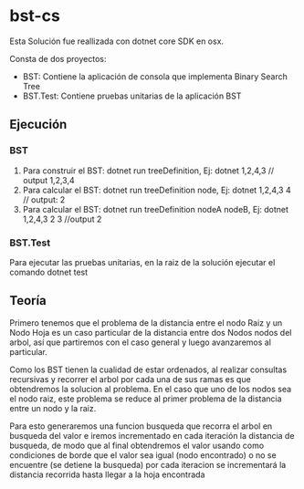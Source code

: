 # bst-cs #

Esta Solución fue reallizada con dotnet core SDK en osx. 

Consta de dos proyectos:

* BST: Contiene la aplicación de consola que implementa Binary Search Tree
* BST.Test: Contiene pruebas unitarias de la aplicación BST

## Ejecución ##

### BST ###

1. Para construir el BST: dotnet run treeDefinition, Ej: dotnet 1,2,4,3 // output 1,2,3,4
2. Para calcular el BST: dotnet run treeDefinition node,  Ej: dotnet 1,2,4,3 4  // output: 2
3. Para calcular el BST: dotnet run treeDefinition nodeA nodeB, Ej: dotnet 1,2,4,3 2 3 //output 2

### BST.Test ###

  Para ejecutar las pruebas unitarias, en la raiz de la solución ejecutar el comando dotnet test

## Teoría ##

Primero tenemos que el problema de la distancia entre el nodo Raiz y un Nodo Hoja es un caso particular de la distancia entre dos Nodos nodos del arbol, así que partiremos con el caso general y luego avanzaremos al particular.

Como los BST tienen la cualidad de estar ordenados, al realizar consultas recursivas y recorrer el arbol por cada una de sus ramas es que obtendremos la solucion al problema. En el caso que uno de los nodos sea el nodo raiz, este problema se reduce al primer problema de la distancia entre un nodo y la raiz.

Para esto generaremos una funcion busqueda que recorra el arbol en busqueda del valor e iremos incrementado en cada iteración la distancia de busqueda, de modo que al final obtendremos el valor usando como condiciones de borde que el valor sea igual (nodo encontrado) o no se encuentre (se detiene la busqueda) por cada iteracion se incrementará la distancia recorrida hasta llegar a la hoja encontrada
